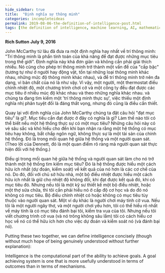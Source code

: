 ```yaml
---
hide_sidebar: true
title:  "Định nghĩa sự thông minh"
categories: incompleteideas
permalink: 2019-08-06-the-definition-of-intelligence-post.html
tags: [the definition of intelligence, machine learning, AI, mathematics]
---
```


**Rich Sutton**
**July 9, 2016**

John McCarthy từ lâu đã đưa ra một định nghĩa hay nhất về trí thông minh: "Trí thông minh là phần tính toán của khả năng để đạt được những mục tiêu trong thế giới". Định nghĩa này khá đơn giản và không cần phải giải thích nhiều. Nó cũng cho phép trí thông minh trở thành một vấn để của "cấp bậc" (tương tự như ở người hay động vật, tồn tại những loại thông minh khác nhau, những mức độ thông minh khác nhau), và để trí thông minh trở nên đa dạng, vì bản chất của nó là như vậy. Vì vậy, một người, một thermostat điều chỉnh nhiệt độ, một chương trình chơi cờ và một công ty đều đạt được các mục tiêu ở nhiều múc độ khác nhau và theo những nghĩa khác nhau. và chúng ta đang tìm kiếm một 'trí thông minh thực sự', việc thiếu một định nghĩa nhị phân tuyệt đối là đáng thất vọng, nhưng đó cũng là điều cần thiết.

Quay lại với định nghĩa của John McCarthy chúng ta đặt câu hỏi "đạt mục tiêu" là gì?. Mục tiêu cần đạt được ở đây có nghĩa là gì? Làm thế nào tôi có thể biết nếu một hệ thống thực sự có một mục tiêu? Những câu hỏi này có vẻ sâu sắc và khó hiểu cho đến khi bạn nhận ra rằng một hệ thống có mục tiêu hay không, bất chấp ngôn ngữ, không thực sự là một tài sản của chính hệ thống. Đó là trong mối quan hệ giữa hệ thống và một người quan sát. (Theo lời của Dennett, đó là một quan điểm rõ ràng mà người quan sát thực hiện đối với hệ thống.)

Điều gì trong mối quan hệ giữa hệ thống và người quan sát làm cho nó trở thành một hệ thống tìm kiếm mục tiêu? Đó là hệ thống được hiểu một cách hữu ích nhất (dự đoán, kiểm soát) về kết quả của nó hơn là các cơ chế của nó. Do đó, đối với chủ sở hữu nhà, một bộ điều nhiệt được hiểu một cách hữu ích nhất là giữ cho nhiệt độ không đổi, khi đạt được kết quả đó, khi có mục tiêu đó. Nhưng nếu tôi là một kỹ sư thiết kế một bộ điều nhiệt, hoặc một thợ sửa chữa, thì tôi cần phải hiểu nó ở cấp độ cơ học và do đó nó không có mục tiêu. Bộ điều chỉnh nhiệt có hoặc không có mục tiêu tùy thuộc vào người quan sát. Một ví dụ khác là người chơi máy tính cờ vua. Nếu tôi là một người ngây thơ, và một người chơi yếu hơn, tôi có thể hiểu rõ nhất về máy tính là có mục tiêu đánh bại tôi, kiểm tra vua của tôi. Nhưng nếu tôi viết chương trình cờ vua (và nó trông không sâu lắm) tôi có cách hiểu cơ học về nó có thể hữu ích hơn cho việc dự đoán và kiểm soát nó (và đánh bại nó).

Putting these two together, we can define intelligence concisely (though without much hope of being genuinely understood without further explanation):

Intelligence is the computational part of the ability to achieve goals. A goal achieving system is one that is more usefully understood in terms of outcomes than in terms of mechanisms.


